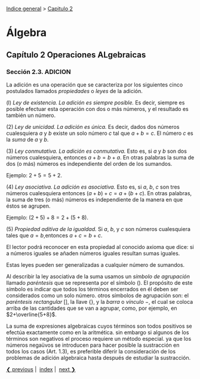 [Indice general](_index.md) > [Capitulo 2](ch02-00-operaciones-algebraicas.md)

# Álgebra

## Capítulo 2 Operaciones ALgebraicas

### **Sección 2.3. ADICION**

La adición es una operación que se caracteriza por los siguientes cinco
postulados llamados *propiedades* o *leyes* de la adición.

(l) *Ley de existencia. La adición es siempre posible.* Es decir, siempre es
posible efectuar esta operación con dos o más números, y el resultado es también
un número.

(2) *Ley de unicidad. La adición es única.* Es decir, dados dos números
cualesquiera $a$ y $b$ existe un solo número $c$ tal que $a+b=c$. El número $c$
es la *suma* de $a$ y $b$.

(3) *Ley conmutativa. La adición es conmutativa.* Esto es, si $a$ y $b$ son dos
números cualesquiera, entonces $a+b=b+a$. En otras palabras la suma de dos (o
más) números es independiente del orden de los sumandos.

Ejemplo: $2+5=5+2$.

(4) *Ley asociativa. La adición es asociativa.* Esto es, si $a$, $b$, $c$ son
tres números cualesquiera entonces $(a+b)+c=a+(b+c)$. En otras palabras, la suma
de tres (o más) números es independiente de la manera en que éstos se agrupen.

Ejemplo: $(2+5)+8=2+(5+8)$.

(5) *Propiedad aditíva de la igualdad.* Si $a$, $b$, y $c$ son números
cualesquiera tales que $a=b$,entonces $a+c=b+c$.

El lector podrá reconocer en esta propiedad al conocido axioma que dice: si a
números iguales se añaden números iguales resultan sumas iguales.

Estas leyes pueden ser generalizadas a cualquier número de sumandos.

Al describir la ley asociativa de la suma usamos un *símbolo de agrupación*
llamado *paréntesis* que se representa por el símbolo (). El propósito de este
símbolo es indicar que todos los términos encerrados en él deben ser
considerados como un solo número. otros símbolos de agrupación son: el
*paréntesis rectangular* [], la llave {}, y la *barra* o *vínculo* $-$, el cual
se coloca arriba de las cantidades que se van a agrupar, como, por ejemplo, en
$2+\overline{5+8}$.

La suma de expresiones algebraicas cuyos términos son todos positivos se efectúa
 exactamente como en la aritmética. sin embargo si algunos de los términos son
negativos el proceso requiere un método especial. ya que los números negaüvos se
introducen para hacer posible la sustracción en todos los casos (Art. 1.3), es
preferible diferir la consideración de los problemas de adición algebraica hasta
después de estudiar la sustracción.

[❮ previous](ch02-02-expresion-algebraica-termino-polinomio.md)&nbsp;|&nbsp;
[index](_index.md)&nbsp;|&nbsp;
[next ❯](ch02-04-sustraccion.md)
